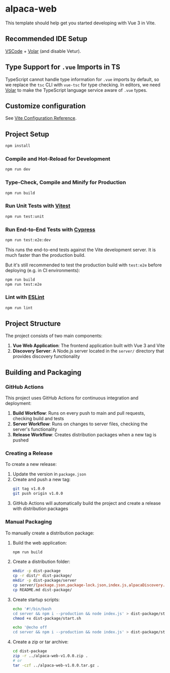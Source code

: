 # alpaca-web

This template should help get you started developing with Vue 3 in Vite.

## Recommended IDE Setup

[VSCode](https://code.visualstudio.com/) + [Volar](https://marketplace.visualstudio.com/items?itemName=Vue.volar) (and disable Vetur).

## Type Support for `.vue` Imports in TS

TypeScript cannot handle type information for `.vue` imports by default, so we replace the `tsc` CLI with `vue-tsc` for type checking. In editors, we need [Volar](https://marketplace.visualstudio.com/items?itemName=Vue.volar) to make the TypeScript language service aware of `.vue` types.

## Customize configuration

See [Vite Configuration Reference](https://vitejs.dev/config/).

## Project Setup

```sh
npm install
```

### Compile and Hot-Reload for Development

```sh
npm run dev
```

### Type-Check, Compile and Minify for Production

```sh
npm run build
```

### Run Unit Tests with [Vitest](https://vitest.dev/)

```sh
npm run test:unit
```

### Run End-to-End Tests with [Cypress](https://www.cypress.io/)

```sh
npm run test:e2e:dev
```

This runs the end-to-end tests against the Vite development server.
It is much faster than the production build.

But it's still recommended to test the production build with `test:e2e` before deploying (e.g. in CI environments):

```sh
npm run build
npm run test:e2e
```

### Lint with [ESLint](https://eslint.org/)

```sh
npm run lint
```

## Project Structure

The project consists of two main components:

1. **Vue Web Application**: The frontend application built with Vue 3 and Vite
2. **Discovery Server**: A Node.js server located in the `server/` directory that provides discovery functionality

## Building and Packaging

### GitHub Actions

This project uses GitHub Actions for continuous integration and deployment:

1. **Build Workflow**: Runs on every push to main and pull requests, checking build and tests
2. **Server Workflow**: Runs on changes to server files, checking the server's functionality
3. **Release Workflow**: Creates distribution packages when a new tag is pushed

### Creating a Release

To create a new release:

1. Update the version in `package.json`
2. Create and push a new tag:
   ```sh
   git tag v1.0.0
   git push origin v1.0.0
   ```
3. GitHub Actions will automatically build the project and create a release with distribution packages

### Manual Packaging

To manually create a distribution package:

1. Build the web application:

   ```sh
   npm run build
   ```

2. Create a distribution folder:

   ```sh
   mkdir -p dist-package
   cp -r dist/* dist-package/
   mkdir -p dist-package/server
   cp server/{package.json,package-lock.json,index.js,alpacaDiscovery.js} dist-package/server/
   cp README.md dist-package/
   ```

3. Create startup scripts:

   ```sh
   echo '#!/bin/bash
   cd server && npm i --production && node index.js' > dist-package/start.sh
   chmod +x dist-package/start.sh

   echo '@echo off
   cd server && npm i --production && node index.js' > dist-package/start.bat
   ```

4. Create a zip or tar archive:
   ```sh
   cd dist-package
   zip -r ../alpaca-web-v1.0.0.zip .
   # or
   tar -czf ../alpaca-web-v1.0.0.tar.gz .
   ```

